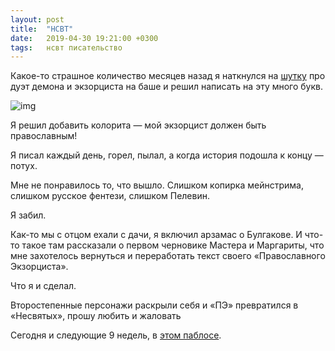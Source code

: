```yaml
---
layout: post
title:  "НСВТ"
date:   2019-04-30 19:21:00 +0300
tags:   нсвт писательство
---
```


Какое-то страшное количество месяцев назад я наткнулся на [шутку](https://bash.im/quote/446133) про дуэт демона и экзорциста на баше и решил написать на эту много букв. 

![img](https://pp.userapi.com/c852036/v852036887/1173cb/30QxpINKv-M.jpg)

Я решил добавить колорита — мой экзорцист должен быть православным!

Я писал каждый день, горел, пылал, а когда история подошла к концу — потух. 

Мне не понравилось то, что вышло. Слишком копирка мейнстрима, слишком русское фентези, слишком Пелевин. 

Я забил. 

Как-то мы с отцом ехали с дачи, я включил арзамас о Булгакове. И что-то такое там рассказали о первом черновике Мастера и Маргариты, что мне захотелось вернуться и переработать текст своего «Православного Экзорциста». 

Что я и сделал. 

Второстепенные персонажи раскрыли себя и «ПЭ» превратился в «Несвятых», прошу любить и жаловать 

Сегодня и следующие 9 недель, в [этом паблосе](https://vk.com/imlearninguknow). 
